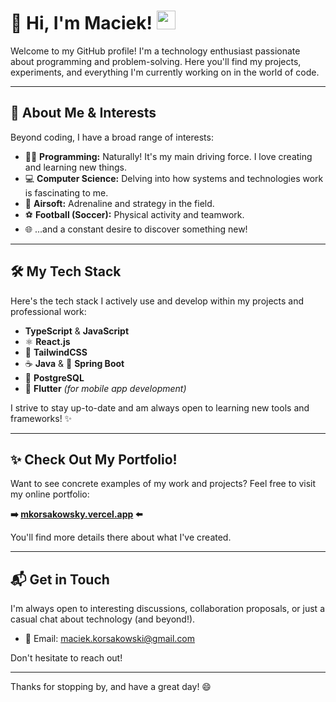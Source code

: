 # 👋 Hi, I'm Maciek! <img src="https://media.giphy.com/media/hvRJCLFzcasrR4ia7z/giphy.gif" width="30px">

Welcome to my GitHub profile! I'm a technology enthusiast passionate about programming and problem-solving. Here you'll find my projects, experiments, and everything I'm currently working on in the world of code.

---

## 🚀 About Me & Interests

Beyond coding, I have a broad range of interests:

*   👨‍💻 **Programming:** Naturally! It's my main driving force. I love creating and learning new things.
*   💻 **Computer Science:** Delving into how systems and technologies work is fascinating to me.
*   🎯 **Airsoft:** Adrenaline and strategy in the field.
*   ⚽ **Football (Soccer):** Physical activity and teamwork.
*   🌐 ...and a constant desire to discover something new!

---

## 🛠️ My Tech Stack

Here's the tech stack I actively use and develop within my projects and professional work:

*    **TypeScript** & **JavaScript**
*   ⚛️ **React.js**
*   🎨 **TailwindCSS**
*   ☕ **Java** & 🌱 **Spring Boot**
*   🐘 **PostgreSQL**
*   📱 **Flutter** *(for mobile app development)*

I strive to stay up-to-date and am always open to learning new tools and frameworks! ✨

---

## ✨ Check Out My Portfolio!

Want to see concrete examples of my work and projects? Feel free to visit my online portfolio:

**➡️ [mkorsakowsky.vercel.app](https://mkorsakowsky.vercel.app/) ⬅️**

You'll find more details there about what I've created.

---

## 📬 Get in Touch

I'm always open to interesting discussions, collaboration proposals, or just a casual chat about technology (and beyond!).

*   📧 Email: [maciek.korsakowski@gmail.com](mailto:maciek.korsakowski@gmail.com)

Don't hesitate to reach out!

---

Thanks for stopping by, and have a great day! 😄
